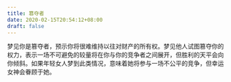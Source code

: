 ```yaml
---
title: 篡夺者
date: 2020-02-15T20:54:12+08:00
draft: false
---
```


梦见你是篡夺者，预示你将很难维持以往对财产的所有权。梦见他人试图篡夺你的权力，表示一场不可避免的较量将在你与你的竞争者之间展开，但胜利的天平会向你倾斜。如果年轻女人梦到此类情况，意味着她将参与一场不公平的竞争，但幸运女神会眷顾于她。